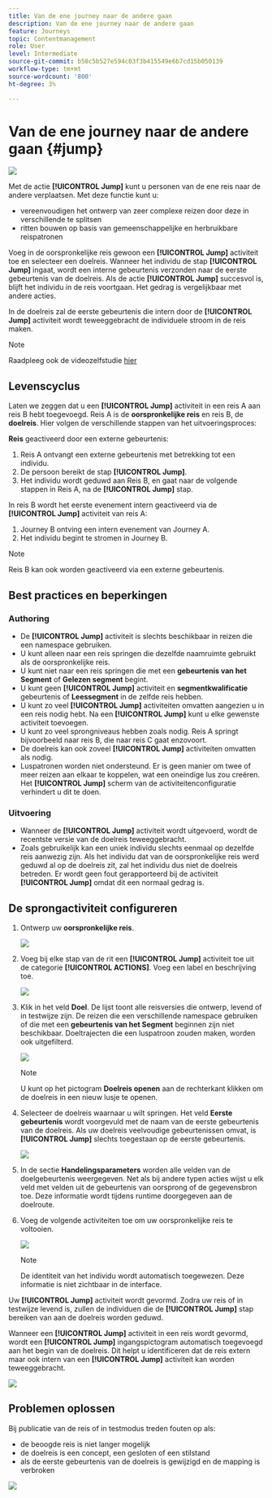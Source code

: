 ```yaml
---
title: Van de ene journey naar de andere gaan
description: Van de ene journey naar de andere gaan
feature: Journeys
topic: Contentmanagement
role: User
level: Intermediate
source-git-commit: b58c5b527e594c03f3b415549e6b7cd15b050139
workflow-type: tm+mt
source-wordcount: '800'
ht-degree: 3%

---
```


# Van de ene journey naar de andere gaan {#jump}

![](../assets/do-not-localize/badge.png)

Met de actie **[!UICONTROL Jump]** kunt u personen van de ene reis naar de andere verplaatsen. Met deze functie kunt u:

* vereenvoudigen het ontwerp van zeer complexe reizen door deze in verschillende te splitsen
* ritten bouwen op basis van gemeenschappelijke en herbruikbare reispatronen

Voeg in de oorspronkelijke reis gewoon een **[!UICONTROL Jump]** activiteit toe en selecteer een doelreis. Wanneer het individu de stap **[!UICONTROL Jump]** ingaat, wordt een interne gebeurtenis verzonden naar de eerste gebeurtenis van de doelreis. Als de actie **[!UICONTROL Jump]** succesvol is, blijft het individu in de reis voortgaan. Het gedrag is vergelijkbaar met andere acties.

In de doelreis zal de eerste gebeurtenis die intern door de **[!UICONTROL Jump]** activiteit wordt teweeggebracht de individuele stroom in de reis maken.

>[!NOTE]
>
>Raadpleeg ook de videozelfstudie [hier](https://experienceleague.adobe.com/docs/journey-orchestration-learn/tutorials/building-a-journey/jumping-to-another-journey.html)

## Levenscyclus

Laten we zeggen dat u een **[!UICONTROL Jump]** activiteit in een reis A aan reis B hebt toegevoegd. Reis A is de **oorspronkelijke reis** en reis B, de **doelreis**.
Hier volgen de verschillende stappen van het uitvoeringsproces:

**Reis** geactiveerd door een externe gebeurtenis:

1. Reis A ontvangt een externe gebeurtenis met betrekking tot een individu.
1. De persoon bereikt de stap **[!UICONTROL Jump]**.
1. Het individu wordt geduwd aan Reis B, en gaat naar de volgende stappen in Reis A, na de **[!UICONTROL Jump]** stap.

In reis B wordt het eerste evenement intern geactiveerd via de **[!UICONTROL Jump]** activiteit van reis A:

1. Journey B ontving een intern evenement van Journey A.
1. Het individu begint te stromen in Journey B.

>[!NOTE]
>
>Reis B kan ook worden geactiveerd via een externe gebeurtenis.

## Best practices en beperkingen

### Authoring

* De **[!UICONTROL Jump]** activiteit is slechts beschikbaar in reizen die een namespace gebruiken.
* U kunt alleen naar een reis springen die dezelfde naamruimte gebruikt als de oorspronkelijke reis.
* U kunt niet naar een reis springen die met een **gebeurtenis van het Segment** of **Gelezen segment** begint.
* U kunt geen **[!UICONTROL Jump]** activiteit en **segmentkwalificatie** gebeurtenis of **Leessegment** in de zelfde reis hebben.
* U kunt zo veel **[!UICONTROL Jump]** activiteiten omvatten aangezien u in een reis nodig hebt. Na een **[!UICONTROL Jump]** kunt u elke gewenste activiteit toevoegen.
* U kunt zo veel sprongniveaus hebben zoals nodig. Reis A springt bijvoorbeeld naar reis B, die naar reis C gaat enzovoort.
* De doelreis kan ook zoveel **[!UICONTROL Jump]** activiteiten omvatten als nodig.
* Luspatronen worden niet ondersteund. Er is geen manier om twee of meer reizen aan elkaar te koppelen, wat een oneindige lus zou creëren. Het **[!UICONTROL Jump]** scherm van de activiteitenconfiguratie verhindert u dit te doen.

### Uitvoering

* Wanneer de **[!UICONTROL Jump]** activiteit wordt uitgevoerd, wordt de recentste versie van de doelreis teweeggebracht.
* Zoals gebruikelijk kan een uniek individu slechts eenmaal op dezelfde reis aanwezig zijn. Als het individu dat van de oorspronkelijke reis werd geduwd al op de doelreis zit, zal het individu dus niet de doelreis betreden. Er wordt geen fout gerapporteerd bij de activiteit **[!UICONTROL Jump]** omdat dit een normaal gedrag is.

## De sprongactiviteit configureren

1. Ontwerp uw **oorspronkelijke reis**.

   ![](../assets/jump1.png)

1. Voeg bij elke stap van de rit een **[!UICONTROL Jump]** activiteit toe uit de categorie **[!UICONTROL ACTIONS]**. Voeg een label en beschrijving toe.

   ![](../assets/jump2.png)

1. Klik in het veld **Doel**.
De lijst toont alle reisversies die ontwerp, levend of in testwijze zijn. De reizen die een verschillende namespace gebruiken of die met een **gebeurtenis van het Segment** beginnen zijn niet beschikbaar. Doeltrajecten die een luspatroon zouden maken, worden ook uitgefilterd.

   ![](../assets/jump3.png)

   >[!NOTE]
   >
   >U kunt op het pictogram **Doelreis openen** aan de rechterkant klikken om de doelreis in een nieuw lusje te openen.

1. Selecteer de doelreis waarnaar u wilt springen.
Het veld **Eerste gebeurtenis** wordt voorgevuld met de naam van de eerste gebeurtenis van de doelreis. Als uw doelreis veelvoudige gebeurtenissen omvat, is **[!UICONTROL Jump]** slechts toegestaan op de eerste gebeurtenis.

   ![](../assets/jump4.png)

1. In de sectie **Handelingsparameters** worden alle velden van de doelgebeurtenis weergegeven. Net als bij andere typen acties wijst u elk veld met velden uit de gebeurtenis van oorsprong of de gegevensbron toe. Deze informatie wordt tijdens runtime doorgegeven aan de doelroute.
1. Voeg de volgende activiteiten toe om uw oorspronkelijke reis te voltooien.

   ![](../assets/jump5.png)


   >[!NOTE]
   >
   >De identiteit van het individu wordt automatisch toegewezen. Deze informatie is niet zichtbaar in de interface.

Uw **[!UICONTROL Jump]** activiteit wordt gevormd. Zodra uw reis of in testwijze levend is, zullen de individuen die de **[!UICONTROL Jump]** stap bereiken van aan de doelreis worden geduwd.

Wanneer een **[!UICONTROL Jump]** activiteit in een reis wordt gevormd, wordt een **[!UICONTROL Jump]** ingangspictogram automatisch toegevoegd aan het begin van de doelreis. Dit helpt u identificeren dat de reis extern maar ook intern van een **[!UICONTROL Jump]** activiteit kan worden teweeggebracht.

![](../assets/jump7.png)

## Problemen oplossen

Bij publicatie van de reis of in testmodus treden fouten op als:
* de beoogde reis is niet langer mogelijk
* de doelreis is een concept, een gesloten of een stilstand
* als de eerste gebeurtenis van de doelreis is gewijzigd en de mapping is verbroken

![](../assets/jump6.png)
